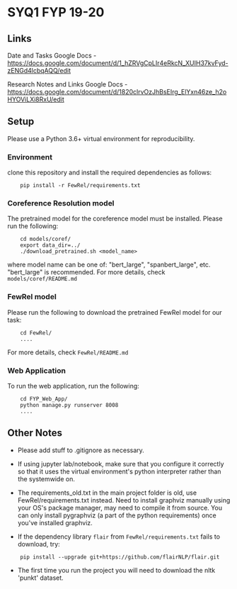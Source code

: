 # SYQ1 FYP 19-20

## Links
Date and Tasks Google Docs - https://docs.google.com/document/d/1_hZRVgCpLIr4eRkcN_XUIH37kvFyd-zENGd4lcbqAQQ/edit

Research Notes and Links Google Docs - https://docs.google.com/document/d/1820clrvOzJhBsEIrg_ElYxn46ze_h2oHYOViLXi8RxU/edit

## Setup
Please use a Python 3.6+ virtual environment for reproducibility. 

### Environment
clone this repository and install the required dependencies as follows:
```
    pip install -r FewRel/requirements.txt
```

### Coreference Resolution model
The pretrained model for the coreference model must be installed. Please run the following:
```
    cd models/coref/
    export data_dir=../
    ./download_pretrained.sh <model_name>
```
where model name can be one of: "bert_large", "spanbert_large", etc. "bert_large" is recommended. 
For more details, check `models/coref/README.md`

### FewRel model
Please run the following to download the pretrained FewRel model for our task:
```
    cd FewRel/ 
    ....
```
For more details, check `FewRel/README.md`

### Web Application
To run the web application, run the following:
```
    cd FYP_Web_App/
    python manage.py runserver 8008
    ....
```

## Other Notes

* Please add stuff to .gitignore as necessary.

* If using jupyter lab/notebook, make sure that you configure it correctly so that it uses the virtual environment's python interpreter rather than the systemwide on.

* The requirements_old.txt in the main project folder is old, use FewRel/requirements.txt instead. Need to install graphviz manually using your OS's package manager, may need to compile it from source. You can only install pygraphviz (a part of the python requirements) once you've installed graphviz.

* If the dependency library `flair` from `FewRel/requirements.txt` fails to download, try:
```
    pip install --upgrade git+https://github.com/flairNLP/flair.git
```

* The first time you run the project you will need to download the nltk 'punkt' dataset.
